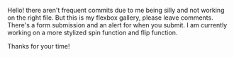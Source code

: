 Hello! there aren't frequent commits due to me being silly and not working on the right file. But this is my flexbox gallery, please leave comments. There's a form submission 
and an alert for when you submit. I am currently working on a more stylized spin function and flip function. 

Thanks for your time!
